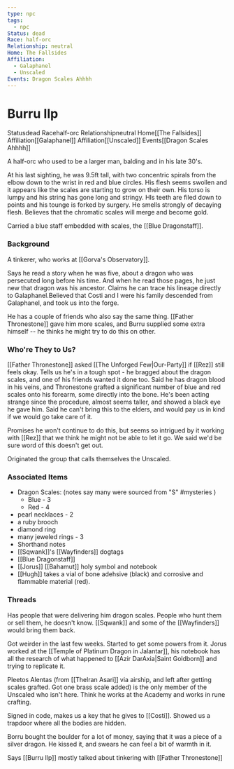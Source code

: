 ```yaml
---
type: npc
tags:
  - npc
Status: dead
Race: half-orc
Relationship: neutral
Home: The Fallsides
Affiliation:
  - Galaphanel
  - Unscaled
Events: Dragon Scales Ahhhh
---
```


# Burru Ilp
<span class="dataview inline-field"><span class="inline-field-key">Status</span><span class="inline-field-value">dead</span></span>
<span class="dataview inline-field"><span class="inline-field-key">Race</span><span class="inline-field-value">half-orc</span></span>
<span class="dataview inline-field"><span class="inline-field-key">Relationship</span><span class="inline-field-value">neutral</span></span>
<span class="dataview inline-field"><span class="inline-field-key">Home</span><span class="inline-field-value">[[The Fallsides]]</span></span>
<span class="dataview inline-field"><span class="inline-field-key">Affiliation</span><span class="inline-field-value">[[Galaphanel]]</span></span>
<span class="dataview inline-field"><span class="inline-field-key">Affiliation</span><span class="inline-field-value">[[Unscaled]]</span></span>
<span class="dataview inline-field"><span class="inline-field-key">Events</span><span class="inline-field-value">[[Dragon Scales Ahhhh]]</span></span>

A half-orc who used to be a larger man, balding and in his late 30's. 

At his last sighting, he was 9.5ft tall, with two concentric spirals from the elbow down to the wrist in red and blue circles. His flesh seems swollen and it appears like the scales are starting to grow on their own. His torso is lumpy and his string has gone long and stringy. HIs teeth are filed down to points and his tounge is forked by surgery. He smells strongly of decaying flesh. Believes that the chromatic scales will merge and become gold. 

Carried a blue staff embedded with scales, the [[Blue Dragonstaff]].

### Background
A tinkerer, who works at [[Gorva's Observatory]]. 

Says he read a story when he was five, about a dragon who was persecuted long before his time. And when he read those pages, he just new that dragon was his ancestor. Claims he can trace his lineage directly to Galaphanel.Believed that Costi and I were his family descended from Galaphanel, and took us into the forge.

He has a couple of friends who also say the same thing. [[Father Thronestone]] gave him more scales, and Burru supplied some extra himself -- he thinks he might try to do this on other.


### Who're They to Us?
 [[Father Thronestone]] asked [[The Unforged Few|Our-Party]] if [[Rez]] still feels okay. Tells us he's in a tough spot - he bragged about the dragon scales, and one of his friends wanted it done too. Said he has dragon blood in his veins, and Thronestone grafted a significant number of blue and red scales onto his forearm, some directly into the bone. He's been acting strange since the procedure, almost seems taller, and showed a black eye he gave him. Said he can't bring this to the elders, and would pay us in kind if we would go take care of it. 

Promises he won't continue to do this, but seems so intrigued by it working with [[Rez]] that we think he might not be able to let it go. We said we'd be sure word of this doesn't get out. 

Originated the group that calls themselves the Unscaled. 

### Associated Items
* Dragon Scales: (notes say many were sourced from "S" #mysteries )
	* Blue - 3
	* Red - 4
* pearl necklaces - 2
* a ruby brooch
* diamond ring
* many jeweled rings - 3
* Shorthand notes 
* [[Sqwank]]'s [[Wayfinders]] dogtags
* [[Blue Dragonstaff]]
* [[Jorus]] [[Bahamut]] holy symbol and notebook
* [[Hugh]] takes a vial of bone adehsive (black) and corrosive and flammable material (red).

### Threads
Has people that were delivering him dragon scales. People who hunt them or sell them, he doesn't know. [[Sqwank]] and some of the [[Wayfinders]] would bring them back. 

Got weirder in the last few weeks. Started to get some powers from it. Jorus worked at the [[Temple of  Platinum Dragon in Jalantar]], his notebook has all the research of what happened to [[Azir DarAxia|Saint Goldborn]] and trying to replicate it. 

Pleetos Alentas (from [[Thelran Asari]] via airship, and left after getting scales grafted. Got one brass scale added) is the only member of the Unscaled who isn't here. Think he works at the Academy and works in rune crafting. 

Signed in code, makes us a key that he gives to [[Costi]]. Showed us a trapdoor where all the bodies are hidden.

Borru bought the boulder for a lot of money, saying that it was a piece of a silver dragon. He kissed it, and swears he can feel a bit of warmth in it. 

Says [[Burru Ilp]] mostly talked about tinkering with [[Father Thronestone]]